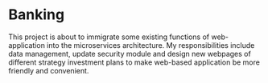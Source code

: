 # Banking
This project is about to immigrate some existing functions of web-application into the microservices architecture. My responsibilities include data management, update security module and design new webpages of different strategy investment plans to make web-based application be more friendly and convenient. 
